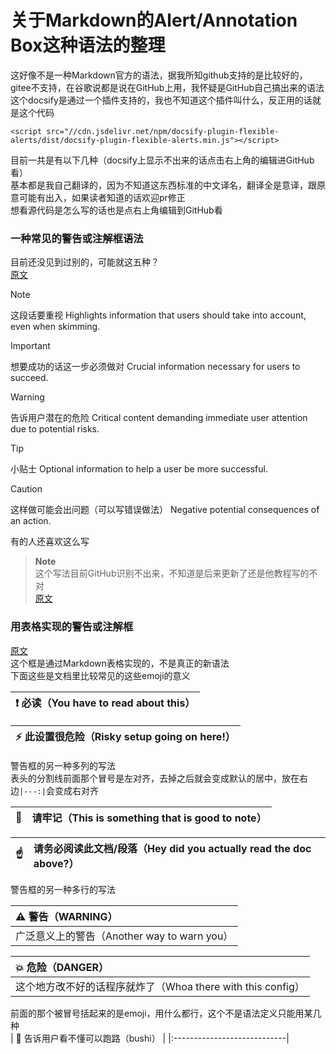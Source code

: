 # 关于Markdown的Alert/Annotation Box这种语法的整理
这好像不是一种Markdown官方的语法，据我所知github支持的是比较好的，gitee不支持，在谷歌说都是说在GitHub上用，我怀疑是GitHub自己搞出来的语法  
这个docsify是通过一个插件支持的，我也不知道这个插件叫什么，反正用的话就是这个代码
```
<script src="//cdn.jsdelivr.net/npm/docsify-plugin-flexible-alerts/dist/docsify-plugin-flexible-alerts.min.js"></script>
````
目前一共是有以下几种（docsify上显示不出来的话点击右上角的编辑进GitHub看）  
基本都是我自己翻译的，因为不知道这东西标准的中文译名，翻译全是意译，跟原意可能有出入，如果读者知道的话欢迎pr修正  
想看源代码是怎么写的话也是点右上角编辑到GitHub看  
### 一种常见的警告或注解框语法
目前还没见到过别的，可能就这五种？  
[原文](https://github.com/orgs/community/discussions/16925)  
> [!NOTE]  
> 这段话要重视
> Highlights information that users should take into account, even when skimming.

> [!IMPORTANT]  
> 想要成功的话这一步必须做对
> Crucial information necessary for users to succeed.

> [!WARNING]  
> 告诉用户潜在的危险
> Critical content demanding immediate user attention due to potential risks.

> [!TIP]
> 小贴士
> Optional information to help a user be more successful.

> [!CAUTION]
> 这样做可能会出问题（可以写错误做法）
> Negative potential consequences of an action.

有的人还喜欢这么写    
> **Note**<br>
这个写法目前GitHub识别不出来，不知道是后来更新了还是他教程写的不对  
[原文](https://bobbyhadz.com/blog/github-markdown-alert-admonition-box)  
### 用表格实现的警告或注解框
[原文](https://gist.github.com/cseeman/8f3bfaec084c5c4259626ddd9e516c61#file-markdown_examples-md)  
这个框是通过Markdown表格实现的，不是真正的新语法  
下面这些是文档里比较常见的这些emoji的意义

| :exclamation: 必读（You have to read about this）  |
|----------------------------------------------|

| :zap: 此设置很危险（Risky setup going on here!）  |
|------------------------------------------|

警告框的另一种多列的写法  
表头的分割线前面那个冒号是左对齐，去掉之后就会变成默认的居中，放在右边`|---:|`会变成右对齐  

| :memo:        | 请牢记（This is something that is good to note）       |
|---------------|:---------------------------------------------|

| :point_up:    | 请务必阅读此文档/段落（Hey did you actually read the doc above?）|
|---------------|:----------------------------------------|

警告框的另一种多行的写法  

| :warning: 警告（WARNING）           |
|:----------------------------|
| 广泛意义上的警告（Another way to warn you）     |

| :boom: 危险（DANGER）               |
|:----------------------------|
| 这个地方改不好的话程序就炸了（Whoa there with this config） |

前面的那个被冒号括起来的是emoji，用什么都行，这个不是语法定义只能用某几种  
| :running: 告诉用户看不懂可以跑路（bushi）   |
|:----------------------------|
